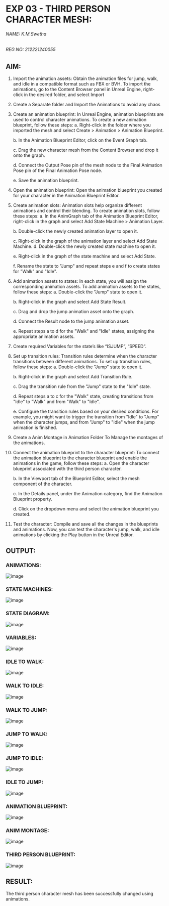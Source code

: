 # EXP 03 - THIRD PERSON CHARACTER MESH:

###### NAME: K.M.Swetha
###### REG NO: 212221240055 

## AIM:

1. Import the animation assets: Obtain the animation files for jump, walk, and idle in a compatible format such as FBX or BVH. To import the animations, go to the Content Browser panel in Unreal Engine, right-click in the desired folder, and select Import 

2. Create a Separate folder and Import the Animations to avoid any chaos 

3. Create an animation blueprint: In Unreal Engine, animation blueprints are used to control character animations. To create a new animation blueprint, follow these steps: 
    a. Right-click in the folder where you imported the mesh and select Create > Animation > Animation Blueprint. 
    
    b. In the Animation Blueprint Editor, click on the Event Graph tab. 
    
    c. Drag the new character mesh from the Content Browser and drop it onto the graph. 
    
    d. Connect the Output Pose pin of the mesh node to the Final Animation Pose pin of the Final Animation Pose node. 
    
    e. Save the animation blueprint. 
    
4. Open the animation blueprint: Open the animation blueprint you created for your character in the Animation Blueprint Editor. 

5. Create animation slots: Animation slots help organize different animations and control their blending. To create animation slots, follow these steps: 
    a. In the AnimGraph tab of the Animation Blueprint Editor, right-click in the graph and select Add State Machine > Animation Layer. 
    
    b. Double-click the newly created animation layer to open it. 
    
    c. Right-click in the graph of the animation layer and select Add State Machine. d. Double-click the newly created state machine to open it. 
    
    e. Right-click in the graph of the state machine and select Add State. 
    
    f. Rename the state to "Jump" and repeat steps e and f to create states for "Walk" and "Idle".
    
6. Add animation assets to states: In each state, you will assign the corresponding animation assets. To add animation assets to the states, follow these steps: 
    a. Double-click the "Jump" state to open it. 

    b. Right-click in the graph and select Add State Result. 

    c. Drag and drop the jump animation asset onto the graph. 

    d. Connect the Result node to the jump animation asset.

    e. Repeat steps a to d for the "Walk" and "Idle" states, assigning the appropriate animation assets. 

7. Create required Variables for the state’s like “ISJUMP”, “SPEED”. 

8. Set up transition rules: Transition rules determine when the character transitions between different animations. To set up transition rules, follow these steps: 
    a. Double-click the "Jump" state to open it. 
    
    b. Right-click in the graph and select Add Transition Rule. 
    
    c. Drag the transition rule from the "Jump" state to the "Idle" state. 
    
    d. Repeat steps a to c for the "Walk" state, creating transitions from "Idle" to "Walk" and from "Walk" to "Idle". 
    
    e. Configure the transition rules based on your desired conditions. For example, you might want to trigger the transition from "Idle" to "Jump" when the character jumps, and from "Jump" to "Idle" when the jump animation is finished. 

9. Create a Anim Montage in Animation Folder To Manage the montages of the animations.

10. Connect the animation blueprint to the character blueprint: To connect the animation blueprint to the character blueprint and enable the animations in the game, follow these steps:
    a. Open the character blueprint associated with the third person character. 
    
    b. In the Viewport tab of the Blueprint Editor, select the mesh component of the character.
    
    c. In the Details panel, under the Animation category, find the Animation Blueprint property. 
    
    d. Click on the dropdown menu and select the animation blueprint you created. 

11. Test the character: Compile and save all the changes in the blueprints and animations. Now, you can test the character's jump, walk, and idle animations by clicking the Play button in the Unreal Editor.

## OUTPUT:

### ANIMATIONS:
![image](https://github.com/Aashima02/Third-Person-Character-Mesh-/assets/93427086/b158a3fe-3240-4924-b60d-dad143bcba8e)

### STATE MACHINES:
![image](https://github.com/Aashima02/Third-Person-Character-Mesh-/assets/93427086/c0aef584-f0d0-412e-8146-39f81157601d)


### STATE DIAGRAM:
![image](https://github.com/Aashima02/Third-Person-Character-Mesh-/assets/93427086/64df2671-740a-4ef5-b402-3b827876310b)


### VARIABLES:
![image](https://github.com/Aashima02/Third-Person-Character-Mesh-/assets/93427086/46ce9822-7e6f-40b4-921d-3fb2707f703f)


### IDLE TO WALK:
![image](https://github.com/Aashima02/Third-Person-Character-Mesh-/assets/93427086/7a8bbd64-ab15-445f-9280-e6155633f830)

### WALK TO IDLE:
![image](https://github.com/Aashima02/Third-Person-Character-Mesh-/assets/93427086/a46cbe0c-6ff6-4180-a4fe-b6f7387fc4c6)


### WALK TO JUMP:
![image](https://github.com/Aashima02/Third-Person-Character-Mesh-/assets/93427086/7096c02a-a7ed-4953-b2ba-2bfe2247cc9d)

### JUMP TO WALK:
![image](https://github.com/Aashima02/Third-Person-Character-Mesh-/assets/93427086/e27b4477-8010-40ce-8dac-764bc8663fa5)

### JUMP TO IDLE:
![image](https://github.com/Aashima02/Third-Person-Character-Mesh-/assets/93427086/ea71effd-b0f8-4106-8aab-8e294733e869)

### IDLE TO JUMP:
![image](https://github.com/Aashima02/Third-Person-Character-Mesh-/assets/93427086/47c81fbe-4bbd-45dd-88eb-7f7f07cda437)

### ANIMATION BLUEPRINT:
![image](https://github.com/Aashima02/Third-Person-Character-Mesh-/assets/93427086/743d99c0-7034-450b-bced-75fc9bc60211)

### ANIM MONTAGE:
![image](https://github.com/Aashima02/Third-Person-Character-Mesh-/assets/93427086/a6f7ef63-ec7c-4204-8ab6-ba9d33d9e705)

### THIRD PERSON BLUEPRINT:
![image](https://github.com/Aashima02/Third-Person-Character-Mesh-/assets/93427086/3c670727-d315-422f-82db-0158cbc04960)

## RESULT:

The third person character mesh has been successfully changed using animations.

